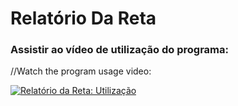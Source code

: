 # Relatório Da Reta

### Assistir ao vídeo de utilização do programa:

//Watch the program usage video:

[![Relatório da Reta: Utilização](https://i9.ytimg.com/vi/Y1aHbM_r9Jc/mq1.jpg?sqp=CJzczp0G-oaymwEmCMACELQB8quKqQMa8AEB-AHUBoAC4AOKAgwIABABGGUgZShlMA8%3D&rs=AOn4CLBMCoiiTQdcCBmjtw2r5cP6alBzHA&retry=4)](https://youtu.be/Y1aHbM_r9Jc "Relatório da Reta: Utilização")
